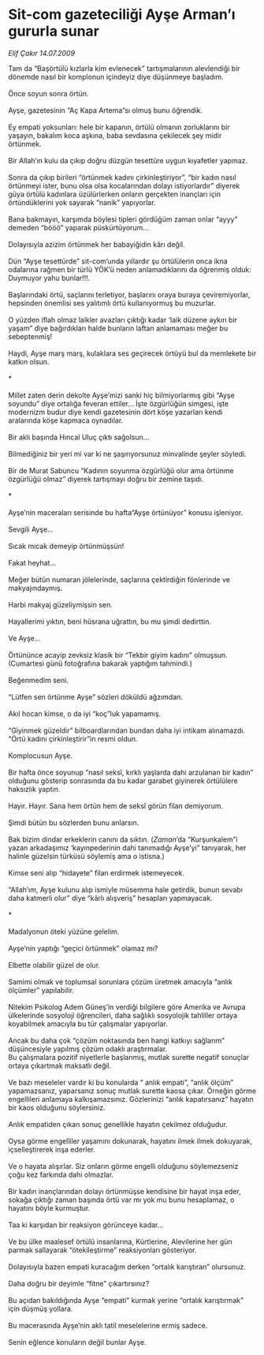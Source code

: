 # Sit-com gazeteciliği Ayşe Arman’ı gururla sunar

*Elif Çakır 14.07.2009*

<div class="taraf_structure_2col_1zq">
<div class="margen_n">



 <p>Tam da “Başörtülü kızlarla kim evlenecek” tartışmalarının alevlendiği bir dönemde nasıl bir komplonun içindeyiz diye düşünmeye başladım. <br/><br/>Önce soyun sonra örtün. <br/><br/>Ayşe, gazetesinin “Aç Kapa Artema”sı olmuş bunu öğrendik. <br/><br/>Ey empati yoksunları: hele bir kapanın, örtülü olmanın zorluklarını bir yaşayın, bakalım koca aşkına, baba sevdasına çekilecek şey midir örtünmek. <br/><br/>Bir Allah’ın kulu da çıkıp doğru düzgün tesettüre uygun kıyafetler yapmaz. <br/><br/>Sonra da çıkıp birileri “örtünmek kadını çirkinleştiriyor”, “bir kadın nasıl örtünmeyi ister, bunu olsa olsa kocalarından dolayı istiyorlardır” diyerek güya örtülü kadınlara üzülürlerken onların gerçekten inançları için örtündüklerini yok sayarak “nanik” yapıyorlar. <br/><br/>Bana bakmayın, karşımda böylesi tipleri gördüğüm zaman onlar “ayyy” demeden “bööö” yaparak püskürtüyorum... <br/><br/>Dolayısıyla azizim örtünmek her babayiğidin kârı değil. <br/><br/>Dün “Ayşe tesettürde” sit-com’unda yıllardır şu örtülülerin onca ikna odalarına rağmen bir türlü YÖK’ü neden anlamadıklarını da öğrenmiş olduk: Duymuyor yahu bunlar!!!. <br/><br/>Başlarındaki örtü, saçlarını terletiyor, başlarını oraya buraya çeviremiyorlar, hepsinden önemlisi ses yalıtımlı örtü kullanıyormuş bu muzurlar. <br/><br/>O yüzden iflah olmaz laikler avazları çıktığı kadar ‘laik düzene aykırı bir yaşam” diye bağırdıkları halde bunların laftan anlamaması meğer bu sebeptenmiş! <br/><br/>Haydi, Ayşe marş marş, kulaklara ses geçirecek örtüyü bul da memlekete bir katkın olsun. <br/><br/>* <br/><br/>Millet zaten derin dekolte Ayşe’mizi sanki hiç bilmiyorlarmış gibi “Ayşe soyundu” diye ortalığa feveran ettiler... İşte özgürlüğün simgesi, işte modernizm budur diye kendi gazetesinin dört köşe yazarları kendi aralarında köşe kapmaca oynadılar. <br/><br/>Bir aklı başında Hıncal Uluç çıktı sağolsun... <br/><br/>Bilmediğiniz bir yeri mi var ki ne şaşırıyorsunuz minvalinde şeyler söyledi. <br/><br/>Bir de Murat Sabuncu “Kadının soyunma özgürlüğü olur ama örtünme özgürlüğü olmaz” diyerek tartışmayı doğru bir zemine taşıdı. <br/><br/>* <br/><br/>Ayşe’nin maceraları serisinde bu hafta“Ayşe örtünüyor” konusu işleniyor. <br/><br/>Sevgili Ayşe... <br/><br/>Sıcak mıcak demeyip örtünmüşsün! <br/><br/>Fakat heyhat... <br/><br/>Meğer bütün numaran jölelerinde, saçlarına çektirdiğin fönlerinde ve makyajındaymış. <br/><br/>Harbi makyaj güzeliymişsin sen. <br/><br/>Hayallerimi yıktın, beni hüsrana uğrattın, bu mu şimdi dedirttin. <br/><br/>Ve Ayşe... <br/><br/>Örtününce acayip zevksiz klasik bir “Tekbir giyim kadını” olmuşsun. (Cumartesi günü fotoğrafına bakarak yaptığım tahmindi.) <br/><br/>Beğenmedim seni. <br/><br/>“Lütfen sen örtünme Ayşe” sözleri döküldü ağzımdan. <br/><br/>Akıl hocan kimse, o da iyi “koç”luk yapamamış. <br/><br/>“Giyinmek güzeldir” bilboardlarından bundan daha iyi intikam alınamazdı. “Örtü kadını çirkinleştirir”in resmi oldun. <br/><br/>Komplocusun Ayşe. <br/><br/>Bir hafta önce soyunup “nasıl seksî, kırklı yaşlarda dahi arzulanan bir kadın” olduğunu gösterip sonrasında da bu kadar garabet giyinerek örtülülere haksızlık yaptın. <br/><br/>Hayır. Hayır. Sana hem örtün hem de seksî görün filan demiyorum. <br/><br/>Şimdi bütün bu sözlerden bunu anlarsın. <br/><br/>Bak bizim dindar erkeklerin canını da sıktın. (<i>Zaman</i>’da “Kurşunkalem”i yazan arkadaşımız ‘kayınpederinin dahi tanımadığı Ayşe’yi” tanıyarak, her halinle güzelsin türküsü söylemiş ama o istisna.) <br/><br/>Kimse seni alıp “hidayete” filan erdirmek istemeyecek. <br/><br/>“Allah’ım, Ayşe kulunu alıp ismiyle müsemma hale getirdik, bunun sevabı daha katmerli olur” diye “kârlı alışveriş” hesapları yapmayacak. <br/><br/>* <br/><br/>Madalyonun öteki yüzüne gelelim. <br/><br/>Ayşe’nin yaptığı “geçici örtünmek” olamaz mı? <br/><br/>Elbette olabilir güzel de olur. <br/><br/>Samimi olmak ve toplumsal sorunlara çözüm üretmek amacıyla “anlık ölçümler” yapılabilir. <br/><br/>Nitekim Psikolog Adem Güneş’in verdiği bilgilere göre Amerika ve Avrupa ülkelerinde sosyoloji öğrencileri, daha sağlıklı sosyolojik tahliller ortaya koyabilmek amacıyla bu tür çalışmalar yapıyorlar. <br/><br/>Ancak bu daha çok “çözüm noktasında ben hangi katkıyı sağlarım” düşüncesiyle yapılmış çözüm odaklı araştırmalar. <br/>Bu çalışmalara pozitif niyetlerle başlanmış, mutlak surette negatif sonuçlar ortaya çıkartmak maksatlı değil. <br/><br/>Ve bazı meseleler vardır ki bu konularda “ anlık empati”, “anlık ölçüm” yapamazsanız, yaparsanız sonuç mutlak surette kaosa çıkar. Örneğin görme engellileri anlamaya kalkışamazsınız. Gözlerinizi “anlık kapatırsanız” hayatın bir kaos olduğunu söylersiniz. <br/><br/>Anlık empatiden çıkan sonuç genellikle hayatın çekilmez olduğudur. <br/><br/>Oysa görme engelliler yaşamını dokunarak, hayatını ilmek ilmek dokuyarak, içselleştirerek inşa ederler. <br/><br/>Ve o hayata alışırlar. Siz onların görme engelli olduğunu söylemezseniz çoğu kez farkında dahi olmazlar. <br/><br/>Bir kadın inançlarından dolayı örtünmüşse kendisine bir hayat inşa eder, sokağa çıktığı zaman başında örtü var mı yok mu bunu hesaplamaz, o hayatını böyle kurmuştur. <br/><br/>Taa ki karşıdan bir reaksiyon görünceye kadar... <br/><br/>Ve bu ülke maalesef örtülü insanlarına, Kürtlerine, Alevilerine her gün parmak sallayarak “ötekileştirme” reaksiyonları gösteriyor. <br/><br/>Dolayısıyla bazen empati kuracağım derken “ortalık karıştıran” olursunuz. <br/><br/>Daha doğru bir deyimle “fitne” çıkartırsınız? <br/><br/>Bu açıdan bakıldığında Ayşe “empati” kurmak yerine “ortalık karıştırmak” için düşmüş yollara. <br/><br/>Bu macerasında Ayşe’nin aklı tatil meselelerine ermiş sadece. <br/><br/>Senin eğlence konuların değil bunlar Ayşe.</p>
<br/>
<br/>
<br/>



<br/>


<div id="taraf_not">
</div>

</div>


</div>
